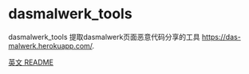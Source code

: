 # dasmalwerk_tools
dasmalwerk_tools 提取dasmalwerk页面恶意代码分享的工具 https://das-malwerk.herokuapp.com/.

[英文 README](README.md)